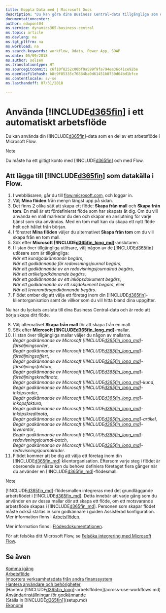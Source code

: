 ```yaml
---
title: Koppla Data med | Microsoft Docs
description: "Du kan göra dina Business Central-data tillgängliga som datakälla och ange en OData-URL för dina webbtjänster för att skapa ett automatiskt arbetsflöde."
documentationcenter: 
author: edupont04
ms.service: dynamics365-business-central
ms.topic: article
ms.devlang: na
ms.tgt_pltfrm: na
ms.workload: na
ms.search.keywords: workflow, Odata, Power App, SOAP
ms.date: 05/09/2018
ms.author: solsen
ms.translationtype: HT
ms.sourcegitcommit: c6f10f8252c00bf0a599f9fa794ee36c41ce92be
ms.openlocfilehash: b8c9f05335c76884ba0d61451b0730d64bd1bfce
ms.contentlocale: sv-se
ms.lasthandoff: 07/31/2018

---
```

# <a name="using-included365finincludesd365finmdmd-in-an-automated-workflow"></a>Använda [!INCLUDE[d365fin](includes/d365fin_md.md)] i ett automatiskt arbetsflöde
Du kan använda din [!INCLUDE[d365fin](includes/d365fin_md.md)]-data som en del av ett arbetsflöde i Microsoft Flow.  

> [!NOTE]  
>   Du måste ha ett giltigt konto med [!INCLUDE[d365fin](includes/d365fin_md.md)] och med Flow.  

## <a name="to-add-included365finincludesd365finmdmd-as-a-data-source-in-flow"></a>Att lägga till [!INCLUDE[d365fin](includes/d365fin_md.md)] som datakälla i Flow.
1. I webbläsaren, går du till [flow.microsoft.com](https://flow.microsoft.com/en-us/), och loggar in.
2. Välj **Mina flöden** från menyn längst upp på sidan.
3. Det finns 2 olika sätt att skapa ett flöde: **Skapa från mall** och **Skapa från tom**. En mall är ett fördefinierat flöde som har skapats åt dig.  Om du vill använda en mall markerar du den och skapar en anslutning för varje tjänst som ska användas. Med en tom mall kan du skapa ett nytt flöde helt och hållet från början.
4. I fönstret **Mina flöden** väljer du alternativet **Skapa från tom** om du vill skapa från en tom mall.
5. Sök efter **Microsoft [!INCLUDE[d365fin_long_md](includes/d365fin_long_md.md)]**-anslutaren.
6. I listan över tillgängliga utlösare, välj någon av de [!INCLUDE[d365fin](includes/d365fin_md.md)] utlösare som är tillgängliga:  
    *När ett kundgodkännande begärs*,  
    *När ett godkännande för redovisningsjournal begärs*,  
    *När ett godkännande av en redovisningsjournalrad begärs*,  
    *När ett artikelgodkännande begärs*,  
    *När ett godkännande av ett inköpsdokument begärs*,  
    *När ett godkännande av ett säljdokument begärs*, eller  
    *När ett leverantörsgodkännande begärs*.
7. Flödet omber dig att välja ett företag inom din [!INCLUDE[d365fin](includes/d365fin_md.md)]-klientorganisation samt de villkor som du vill hitta bland dina uppgifter.

Nu har du lyckats ansluta till dina Business Central-data och är redo att börja skapa ditt flöde.

8. Välj alternativet **Skapa från mall** för att skapa från en mall.
9. Sök efter **Microsoft [!INCLUDE[d365fin_long_md](includes/d365fin_long_md.md)]**-mallar.
10. I listan över tillgängliga mallar väljer du någon av mallarna.  
    *Begär godkännande av Microsoft [!INCLUDE[d365fin_long_md](includes/d365fin_long_md.md)]-försäljningsorder*,  
    *Begär godkännande av Microsoft [!INCLUDE[d365fin_long_md](includes/d365fin_long_md.md)]-försäljningsoffert*,  
    *Begär godkännande av Microsoft [!INCLUDE[d365fin_long_md](includes/d365fin_long_md.md)]-försäljningsfaktura*,  
    *Begär godkännande av Microsoft [!INCLUDE[d365fin_long_md](includes/d365fin_long_md.md)]-försäljningskreditnota*,  
    *Begär godkännande av Microsoft [!INCLUDE[d365fin_long_md](includes/d365fin_long_md.md)]-kund*,  
    *Begär godkännande av Microsoft [!INCLUDE[d365fin_long_md](includes/d365fin_long_md.md)]-inköpsorder*,  
    *Begär godkännande av Microsoft [!INCLUDE[d365fin_long_md](includes/d365fin_long_md.md)]-inköpsfaktura*,  
    *Begär godkännande av Microsoft [!INCLUDE[d365fin_long_md](includes/d365fin_long_md.md)]-inköpskreditnota*,  
    *Begär godkännande av Microsoft [!INCLUDE[d365fin_long_md](includes/d365fin_long_md.md)]-artikel*,  
    *Begär godkännande av Microsoft [!INCLUDE[d365fin_long_md](includes/d365fin_long_md.md)]-leverantör*,  
    *Begär godkännande av Microsoft [!INCLUDE[d365fin_long_md](includes/d365fin_long_md.md)]-redovisningsjournal-batch*,  
    *Begär godkännande av Microsoft [!INCLUDE[d365fin_long_md](includes/d365fin_long_md.md)]-redovisningsjournalrader*.  
11. Flödet kommer att be dig att välja ett företag inom din [!INCLUDE[d365fin_md](includes/d365fin_md.md)] klientorganisation. Eftersom varje steg i flödet är oberoende av nästa kan du behöva definiera företaget flera gånger när du använder en [!INCLUDE[d365fin_md](includes/d365fin_md.md)]-flödesmall.

> [!NOTE]  
> [!INCLUDE[d365fin_md](includes/d365fin_md.md)]-flödesmallen integreras med det grundläggande arbetsflödet i [!INCLUDE[d365fin_md](includes/d365fin_md.md)]. Detta innebär att varje gång som du använder en av dessa mallar dör att skapa ett flöde, om ett motsvarande arbetsflöde skapas i [!INCLUDE[d365fin_md](includes/d365fin_md.md)]. Personen som skapar flödet måste också ställas in som godkännare i guiden Assisterad konfiguration. Mer information finns i [Arbetsflöden](across-workflow.md).

Mer information finns i [Flödesdokumentationen](https://docs.microsoft.com/en-us/flow/getting-started).

För att felsöka ditt Microsoft Flow, se [Felsöka integrering med Microsoft Flow](across-troubleshooting-how-use-financials-data-source-flow.md).

## <a name="see-also"></a>Se även
[Komma igång](product-get-started.md)  
[Arbetsflöde](across-workflow.md)  
[Importera verksamhetsdata från andra finanssystem](across-import-data-configuration-packages.md)  
[Hantera användare och behörigheter](ui-how-users-permissions.md)   
[Hantera [!INCLUDE[d365fin_long](includes/d365fin_long_md.md)]-arbetsflöden](across-use-workflows.md)  
[Användarinställningar för godkännande](across-how-to-set-up-approval-users.md)  
[Ställa in [!INCLUDE[d365fin](includes/d365fin_md.md)]](setup.md)  
[Ekonomi](finance.md)  

